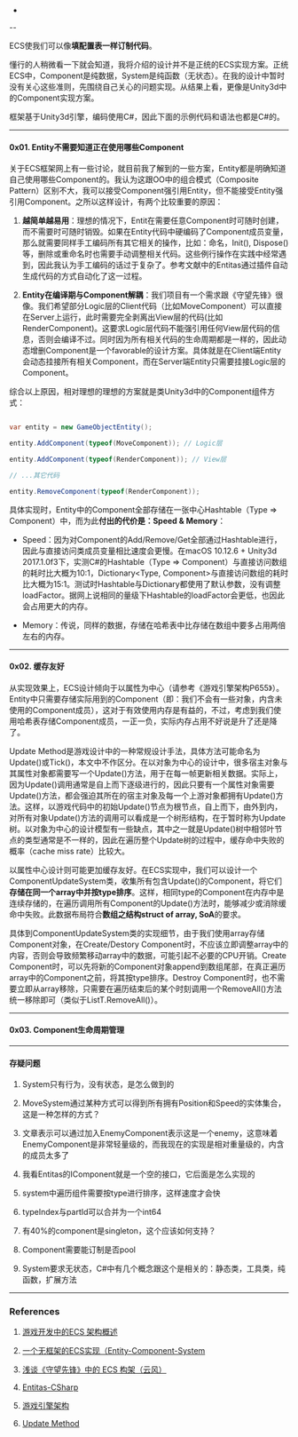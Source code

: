 
-

--

  

ECS使我们可以像**填配置表一样订制代码**。

  

懂行的人稍微看一下就会知道，我将介绍的设计并不是正统的ECS实现方案。正统ECS中，Component是纯数据，System是纯函数（无状态）。在我的设计中暂时没有关心这些准则，先围绕自己关心的问题实现。从结果上看，更像是Unity3d中的Component实现方案。

  

框架基于Unity3d引擎，编码使用C\#，因此下面的示例代码和语法也都是C\#的。

  

---

  

#### 0x01. Entity不需要知道正在使用哪些Component

  

关于ECS框架网上有一些讨论，就目前我了解到的一些方案，Entity都是明确知道自己使用哪些Component的。我认为这跟OO中的组合模式（Composite Pattern）区别不大，我可以接受Component强引用Entity，但不能接受Entity强引用Component。之所以这样设计，有两个比较重要的原因：

  

1.  **越简单越易用**：理想的情况下，Entit在需要任意Component时可随时创建，而不需要时可随时销毁。如果在Entity代码中硬编码了Component成员变量，那么就需要同样手工编码所有其它相关的操作，比如：命名，Init\(\), Dispose\(\)等，删除或重命名时也需要手动调整相关代码。这些例行操作在实践中经常遇到，因此我认为手工编码的话过于复杂了。参考文献中的Entitas通过插件自动生成代码的方式自动化了这一过程。

  

2.  **Entity在编译期与Component解耦**：我们项目有一个需求跟《守望先锋》很像。我们希望部分Logic层的Client代码（比如MoveComponent）可以直接在Server上运行，此时需要完全剥离出View层的代码\(比如RenderComponent\)。这要求Logic层代码不能强引用任何View层代码的信息，否则会编译不过。同时因为所有相关代码的生命周期都是一样的，因此动态增删Component是一个favorable的设计方案。具体就是在Client端Entity会动态挂接所有相关Component，而在Server端Entity只需要挂接Logic层的Component。

  

综合以上原因，相对理想的理想的方案就是类Unity3d中的Component组件方式：

  

```csharp

var entity = new GameObjectEntity();

entity.AddComponent(typeof(MoveComponent)); // Logic层

entity.AddComponent(typeof(RenderComponent)); // View层

// ...其它代码

entity.RemoveComponent(typeof(RenderComponent));

```

  

具体实现时，Entity中的Component全部存储在一张中心Hashtable（Type =&gt; Component）中，而为此**付出的代价是：Speed & Memory**：

  

* Speed：因为对Component的Add/Remove/Get全部通过Hashtable进行，因此与直接访问类成员变量相比速度会更慢。在macOS 10.12.6 + Unity3d 2017.1.0f3下，实测C\#的Hashtable（Type =&gt; Component）与直接访问数组的耗时比大概为10:1，Dictionary&lt;Type, Component&gt;与直接访问数组的耗时比大概为15:1。测试时Hashtable与Dictionary都使用了默认参数，没有调整loadFactor。据网上说相同的量级下Hashtable的loadFactor会更低，也因此会占用更大的内存。

  

* Memory：传说，同样的数据，存储在哈希表中比存储在数组中要多占用两倍左右的内存。

  

---

  

#### 0x02. 缓存友好

  

从实现效果上，ECS设计倾向于以属性为中心（请参考《游戏引擎架构P655》）。Entity中只需要存储实际用到的Component（即：我们不会有一些对象，内含未使用的Component成员），这对于有效使用内存是有益的，不过，考虑到我们使用哈希表存储Component成员，一正一负，实际内存占用不好说是升了还是降了。

Update Method是游戏设计中的一种常规设计手法，具体方法可能命名为Update()或Tick()，本文中不作区分。在以对象为中心的设计中，很多宿主对象与其属性对象都需要写一个Update()方法，用于在每一帧更新相关数据。实际上，因为Update()调用通常是自上而下逐级进行的，因此只要有一个属性对象需要Update()方法，都会强迫其所在的宿主对象及每一个上游对象都拥有Update()方法。这样，以游戏代码中的初始Update()节点为根节点，自上而下，由外到内，对所有对象Update()方法的调用可以看成是一个树形结构，在于暂时称为Update树。以对象为中心的设计模型有一些缺点，其中之一就是Update()树中相邻叶节点的类型通常是不一样的，因此在遍历整个Update树的过程中，缓存命中失败的概率（cache miss rate）比较大。

  

以属性中心设计则可能更加缓存友好。在ECS实现中，我们可以设计一个ComponentUpdateSystem类，收集所有包含Update()的Component，将它们**存储在同一个array中并按type排序**。这样，相同type的Component在内存中是连续存储的，在遍历调用所有Component的Update()方法时，能够减少或消除缓命中失败。此数据布局符合**数组之结构struct of array, SoA**的要求。

  

具体到ComponentUpdateSystem类的实现细节，由于我们使用array存储Component对象，在Create/Destory Component时，不应该立即调整array中的内容，否则会导致频繁移动array中的数据，可能引起不必要的CPU开销。Create Component时，可以先将新的Component对象append到数组尾部，在真正遍历array中的Component之前，将其按type排序。Destroy Component时，也不需要立即从array移除，只需要在遍历结束后的某个时刻调用一个RemoveAll()方法统一移除即可（类似于ListT.RemoveAll()）。

  

  

  

  

---

  

#### 0x03. Component生命周期管理

  

  

  

---

  

#### 存疑问题

  

1. System只有行为，没有状态，是怎么做到的

  

2. MoveSystem通过某种方式可以得到所有拥有Position和Speed的实体集合， 这是一种怎样的方式？

  

3. 文章表示可以通过加入EnemyComponent表示这是一个enemy，这意味着EnemyComponent是非常轻量级的，而我现在的实现是相对重量级的，内含的成员太多了

  

4. 我看Entitas的IComponent就是一个空的接口，它后面是怎么实现的

  

5. system中遍历组件需要按type进行排序，这样速度才会快

  

6. typeIndex与partId可以合并为一个int64

  

7. 有40%的component是singleton，这个应该如何支持？

  

8. Component需要能订制是否pool

  

9. System要求无状态，C\#中有几个概念跟这个是相关的：静态类，工具类，纯函数，扩展方法

  

---

  

### References

  

1.  [游戏开发中的ECS 架构概述](https://zhuanlan.zhihu.com/p/30538626)

2.  [一个无框架的ECS实现（Entity-Component-System](https://zhuanlan.zhihu.com/p/32787878)

3.  [浅谈《守望先锋》中的 ECS 构架（云风）](https://blog.codingnow.com/2017/06/overwatch_ecs.html)

4.  [Entitas-CSharp](https://github.com/sschmid/Entitas-CSharp)

5. [游戏引擎架构](https://www.amazon.cn/dp/B00HY8SIX2/ref=sr_1_1?s=books&ie=UTF8&qid=1522924143&sr=1-1)

6.  [Update Method](https://github.com/lixianmin/design-pattern/blob/master/update-method.md)